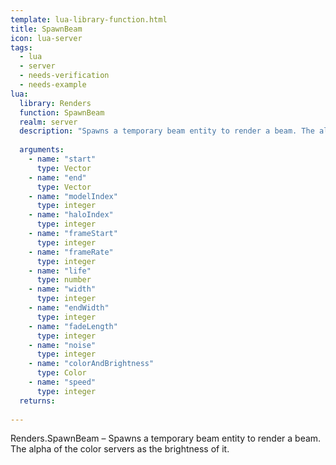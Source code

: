 ```yaml
---
template: lua-library-function.html
title: SpawnBeam
icon: lua-server
tags:
  - lua
  - server
  - needs-verification
  - needs-example
lua:
  library: Renders
  function: SpawnBeam
  realm: server
  description: "Spawns a temporary beam entity to render a beam. The alpha of the color servers as the brightness of it."
  
  arguments:
    - name: "start"
      type: Vector
    - name: "end"
      type: Vector
    - name: "modelIndex"
      type: integer
    - name: "haloIndex"
      type: integer
    - name: "frameStart"
      type: integer
    - name: "frameRate"
      type: integer
    - name: "life"
      type: number
    - name: "width"
      type: integer
    - name: "endWidth"
      type: integer
    - name: "fadeLength"
      type: integer
    - name: "noise"
      type: integer
    - name: "colorAndBrightness"
      type: Color
    - name: "speed"
      type: integer
  returns:
    
---
```


<div class="lua__search__keywords">
Renders.SpawnBeam &#x2013; Spawns a temporary beam entity to render a beam. The alpha of the color servers as the brightness of it.
</div>
